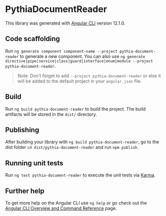 # PythiaDocumentReader

This library was generated with [Angular CLI](https://github.com/angular/angular-cli) version 12.1.0.

## Code scaffolding

Run `ng generate component component-name --project pythia-document-reader` to generate a new component. You can also use `ng generate directive|pipe|service|class|guard|interface|enum|module --project pythia-document-reader`.
> Note: Don't forget to add `--project pythia-document-reader` or else it will be added to the default project in your `angular.json` file. 

## Build

Run `ng build pythia-document-reader` to build the project. The build artifacts will be stored in the `dist/` directory.

## Publishing

After building your library with `ng build pythia-document-reader`, go to the dist folder `cd dist/pythia-document-reader` and run `npm publish`.

## Running unit tests

Run `ng test pythia-document-reader` to execute the unit tests via [Karma](https://karma-runner.github.io).

## Further help

To get more help on the Angular CLI use `ng help` or go check out the [Angular CLI Overview and Command Reference](https://angular.io/cli) page.
